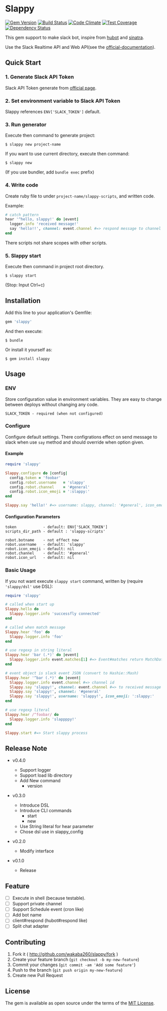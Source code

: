 # Slappy

[![Gem Version](https://badge.fury.io/rb/slappy.svg)](https://badge.fury.io/rb/slappy)
[![Build Status](https://travis-ci.org/wakaba260/slappy.svg?branch=master)](https://travis-ci.org/wakaba260/slappy)
[![Code Climate](https://codeclimate.com/github/wakaba260/slappy/badges/gpa.svg)](https://codeclimate.com/github/wakaba260/slappy)
[![Test Coverage](https://codeclimate.com/github/wakaba260/slappy/badges/coverage.svg)](https://codeclimate.com/github/wakaba260/slappy/coverage)
[![Dependency Status](https://gemnasium.com/wakaba260/slappy.svg)](https://gemnasium.com/wakaba260/slappy)

This gem support to make slack bot, inspire from [hubot](https://github.com/github/hubot) and [sinatra](https://github.com/sinatra/sinatra).

Use the Slack Realtime API and Web API(see the [official-documentation](https://api.slack.com)).

## Quick Start

### 1. Generate Slack API Token

Slack API Token generate from [official page](https://api.slack.com/web).

### 2. Set environment variable to Slack API Token

Slappy references `ENV['SLACK_TOKEN']` default.

### 3. Run generator

Execute then command to generate project:


    $ slappy new project-name


If you want to use current directory, execute then command:

    $ slappy new

(If you use bundler, add `bundle exec` prefix)

### 4. Write code

Create ruby file to under `project-name/slappy-scripts`, and written code.

Example:

```ruby
# catch pattern
hear '^hello, slappy!' do |event|
  logger.info 'received message!'
  say 'hello!!', channel: event.channel #=> respond message to channel
end
```

There scripts not share scopes with other scripts.

### 5. Slappy start

Execute then command in project root directory.

    $ slappy start

(Stop: Input Ctrl+c)

## Installation

Add this line to your application's Gemfile:

```ruby
gem 'slappy'
```

And then execute:

    $ bundle

Or install it yourself as:

    $ gem install slappy

## Usage
### ENV
Store configuration value in environment variables. They are easy to change between deploys without changing any code.

```
SLACK_TOKEN - required (when not configured)
```

### Configure
Configure default settings.
There configrations effect on send message to slack when use `say` method and should override when option given.

#### Example

```ruby
require 'slappy'

Slappy.configure do |config|
  config.token = 'foobar'
  config.robot.username   = 'slappy'
  config.robot.channel    = '#general'
  config.robot.icon_emoji = ':slappy:'
end

Slappy.say 'hello!' #=> username: slappy, channel: '#general', icon_emoji: ':slappy:'
```

#### Configuration Parameters

```
token            - default: ENV['SLACK_TOKEN']
scripts_dir_path - default : 'slappy-scripts'

robot.botname    - not effect now
robot.username   - default: 'slappy'
robot.icon_emoji - default: nil
robot.channel    - default: '#general'
robot.icon_url   - default: nil
```

### Basic Usage

If you not want execute `slappy start` command, written by (require `'slappy/dsl'` use DSL):

```ruby
require 'slappy'

# called when start up
Slappy.hello do
  Slappy.logger.info 'successfly connected'
end

# called when match message
Slappy.hear 'foo' do
  Slappy.logger.info 'foo'
end

# use regexp in string literal
Slappy.hear 'bar (.*)' do |event|
  Slappy.logger.info event.matches[1] #=> Event#matches return MatchData object
end

# event object is slack event JSON (convert to Hashie::Mash)
Slappy.hear '^bar (.*)' do |event|
  Slappy.logger.info event.channel #=> channel id
  Slappy.say 'slappy!', channel: event.channel #=> to received message channel
  Slappy.say 'slappy!', channel: '#general'
  Slappy.say 'slappy!', username: 'slappy!', icon_emoji: ':slappy:'
end

# use regexp literal
Slappy.hear /^foobar/ do
  Slappy.logger.info 'slappppy!'
end

Slappy.start #=> Start slappy process
```

## Release Note

- v0.4.0
  - Support logger
  - Support load lib directory
  - Add New command
    - version

- v0.3.0
  - Introduce DSL
  - Introduce CLI commands
    - start
    - new
  - Use String literal for hear parameter
  - Chose dsl use in slappy_config

- v0.2.0
  - Modify interface

- v0.1.0
  - Release

## Feature

- [ ] Execute in shell (because testable).
- [ ] Support private channel
- [ ] Support Schedule event (cron like)
- [ ] Add bot name
- [ ] client#respond (hubot#respond like)
- [ ] Split chat adapter

## Contributing

1. Fork it ( http://github.com/wakaba260/slappy/fork )
2. Create your feature branch (`git checkout -b my-new-feature`)
3. Commit your changes (`git commit -am 'Add some feature'`)
4. Push to the branch (`git push origin my-new-feature`)
5. Create new Pull Request

## License

The gem is available as open source under the terms of the [MIT License](http://opensource.org/licenses/MIT).

